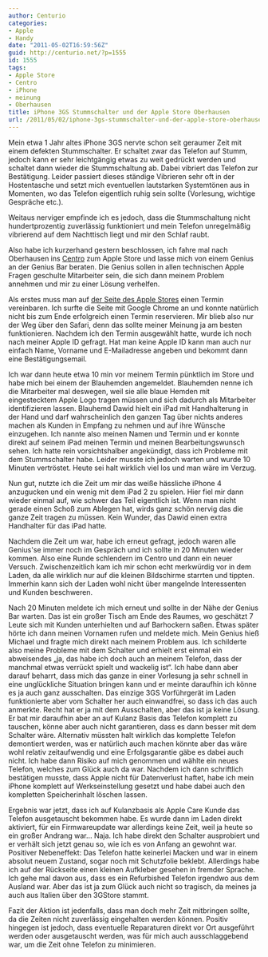 ```yaml
---
author: Centurio
categories:
- Apple
- Handy
date: "2011-05-02T16:59:56Z"
guid: http://centurio.net/?p=1555
id: 1555
tags:
- Apple Store
- Centro
- iPhone
- meinung
- Oberhausen
title: iPhone 3GS Stummschalter und der Apple Store Oberhausen
url: /2011/05/02/iphone-3gs-stummschalter-und-der-apple-store-oberhausen/
---
```

Mein etwa 1 Jahr altes iPhone 3GS nervte schon seit geraumer Zeit mit einem defekten Stummschalter. Er schaltet zwar das Telefon auf Stumm, jedoch kann er sehr leichtgängig etwas zu weit gedrückt werden und schaltet dann wieder die Stummschaltung ab. Dabei vibriert das Telefon zur Bestätigung. Leider passiert dieses ständige Vibrieren sehr oft in der Hostentasche und setzt mich eventuellen lautstarken Systemtönen aus in Momenten, wo das Telefon eigentlich ruhig sein sollte (Vorlesung, wichtige Gespräche etc.).

Weitaus nerviger empfinde ich es jedoch, dass die Stummschaltung nicht hundertprozentig zuverlässig funktioniert und mein Telefon unregelmäßig vibrierend auf dem Nachttisch liegt und mir den Schlaf raubt.

Also habe ich kurzerhand gestern beschlossen, ich fahre mal nach Oberhausen ins [Centro](http://www.centro.de/) zum Apple Store und lasse mich von einem Genius an der Genius Bar beraten. Die Genius sollen in allen technischen Apple Fragen geschulte Mitarbeiter sein, die sich dann meinem Problem annehmen und mir zu einer Lösung verhelfen.  
<!--more-->

  
Als erstes muss man auf [der Seite des Apple Stores](http://www.apple.com/de/retail/centro/) einen Termin vereinbaren. Ich surfte die Seite mit Google Chrome an und konnte natürlich nicht bis zum Ende erfolgreich einen Termin reservieren. Mir blieb also nur der Weg über den Safari, denn das sollte meiner Meinung ja am besten funktionieren. Nachdem ich den Termin ausgewählt hatte, wurde ich noch nach meiner Apple ID gefragt. Hat man keine Apple ID kann man auch nur einfach Name, Vorname und E-Mailadresse angeben und bekommt dann eine Bestätigungsemail.

Ich war dann heute etwa 10 min vor meinem Termin pünktlich im Store und habe mich bei einem der Blauhemden angemeldet. Blauhemden nenne ich die Mitarbeiter mal deswegen, weil sie alle blaue Hemden mit eingestecktem Apple Logo tragen müssen und sich dadurch als Mitarbeiter identifizieren lassen. Blauhemd Dawid hielt ein iPad mit Handhalterung in der Hand und darf wahrscheinlich den ganzen Tag über nichts anderes machen als Kunden in Empfang zu nehmen und auf ihre Wünsche einzugehen. Ich nannte also meinen Namen und Termin und er konnte direkt auf seinem iPad meinen Termin und meinen Bearbeitungswunsch sehen. Ich hatte rein vorsichtshalber angekündigt, dass ich Probleme mit dem Stummschalter habe. Leider musste ich jedoch warten und wurde 10 Minuten vertröstet. Heute sei halt wirklich viel los und man wäre im Verzug.

Nun gut, nutzte ich die Zeit um mir das weiße hässliche iPhone 4 anzugucken und ein wenig mit dem iPad 2 zu spielen. Hier fiel mir dann wieder einmal auf, wie schwer das Teil eigentlich ist. Wenn man nicht gerade einen Schoß zum Ablegen hat, wirds ganz schön nervig das die ganze Zeit tragen zu müssen. Kein Wunder, das Dawid einen extra Handhalter für das iPad hatte.

Nachdem die Zeit um war, habe ich erneut gefragt, jedoch waren alle Genius'se immer noch im Gespräch und ich sollte in 20 Minuten wieder kommen. Also eine Runde schlendern im Centro und dann ein neuer Versuch. Zwischenzeitlich kam ich mir schon echt merkwürdig vor in dem Laden, da alle wirklich nur auf die kleinen Bildschirme starrten und tippten. Immerhin kann sich der Laden wohl nicht über mangelnde Interessenten und Kunden beschweren.

Nach 20 Minuten meldete ich mich erneut und sollte in der Nähe der Genius Bar warten. Das ist ein großer Tisch am Ende des Raumes, wo geschätzt 7 Leute sich mit Kunden unterhielten und auf Barhockern saßen. Etwas später hörte ich dann meinen Vornamen rufen und meldete mich. Mein Genius hieß Michael und fragte mich direkt nach meinem Problem aus. Ich schilderte also meine Probleme mit dem Schalter und erhielt erst einmal ein abweisendes &#8222;ja, das habe ich doch auch an meinem Telefon, dass der manchmal etwas verrückt spielt und wackelig ist&#8220;. Ich habe dann aber darauf beharrt, dass mich das ganze in einer Vorlesung ja sehr schnell in eine unglückliche Situation bringen kann und er meinte daraufhin ich könne es ja auch ganz ausschalten. Das einzige 3GS Vorführgerät im Laden funktionierte aber vom Schalter her auch einwandfrei, so dass ich das auch anmerkte. Recht hat er ja mit dem Ausschalten, aber das ist ja keine Lösung. Er bat mir daraufhin aber an auf Kulanz Basis das Telefon komplett zu tauschen, könne aber auch nicht garantieren, dass es dann besser mit dem Schalter wäre. Alternativ müssten halt wirklich das komplette Telefon demontiert werden, was er natürlich auch machen könnte aber das wäre wohl relativ zeitaufwendig und eine Erfolgsgarantie gäbe es dabei auch nicht. Ich habe dann Risiko auf mich genommen und wählte ein neues Telefon, welches zum Glück auch da war. Nachdem ich dann schriftlich bestätigen musste, dass Apple nicht für Datenverlust haftet, habe ich mein iPhone komplett auf Werkseinstellung gesetzt und habe dabei auch den kompletten Speicherinhalt löschen lassen.

Ergebnis war jetzt, dass ich auf Kulanzbasis als Apple Care Kunde das Telefon ausgetauscht bekommen habe. Es wurde dann im Laden direkt aktiviert, für ein Firmwareupdate war allerdings keine Zeit, weil ja heute so ein großer Andrang war&#8230; Naja. Ich habe direkt den Schalter ausprobiert und er verhält sich jetzt genau so, wie ich es von Anfang an gewohnt war. Positiver Nebeneffekt: Das Telefon hatte keinerlei Macken und war in einem absolut neuem Zustand, sogar noch mit Schutzfolie beklebt. Allerdings habe ich auf der Rückseite einen kleinen Aufkleber gesehen in fremder Sprache. Ich gehe mal davon aus, dass es ein Refurbished Telefon irgendwo aus dem Ausland war. Aber das ist ja zum Glück auch nicht so tragisch, da meines ja auch aus Italien über den 3GStore stammt.

Fazit der Aktion ist jedenfalls, dass man doch mehr Zeit mitbringen sollte, da die Zeiten nicht zuverlässig eingehalten werden können. Positiv hingegen ist jedoch, dass eventuelle Reparaturen direkt vor Ort ausgeführt werden oder ausgetauscht werden, was für mich auch ausschlaggebend war, um die Zeit ohne Telefon zu minimieren.